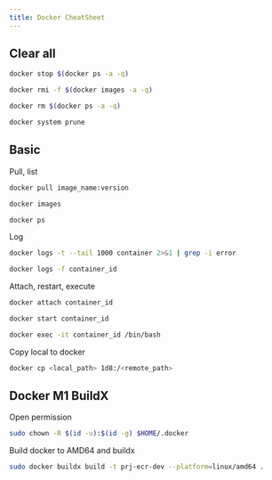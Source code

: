 ```yaml
---
title: Docker CheatSheet
---
```


## Clear all

```bash
docker stop $(docker ps -a -q)
```

```bash
docker rmi -f $(docker images -a -q)
```

```bash
docker rm $(docker ps -a -q)
```

```bash
docker system prune
```

## Basic

Pull, list

```bash
docker pull image_name:version
```

```bash
docker images
```

```bash
docker ps
```

Log

```bash
docker logs -t --tail 1000 container 2>&1 | grep -i error
```

```bash
docker logs -f container_id
```

Attach, restart, execute

```bash
docker attach container_id
```

```bash
docker start container_id
```

```bash
docker exec -it container_id /bin/bash
```

Copy local to docker

```bash
docker cp <local_path> 1d8:/<remote_path>
```

## Docker M1 BuildX

Open permission

```bash
sudo chown -R $(id -u):$(id -g) $HOME/.docker
```

Build docker to AMD64 and buildx

```bash
sudo docker buildx build -t prj-ecr-dev --platform=linux/amd64 .
```

